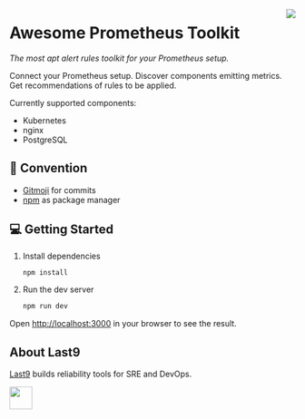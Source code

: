 <a href="https://last9.io"><img src="https://last9.github.io/assets/last9-github-badge.svg" align="right" /></a>

# Awesome Prometheus Toolkit

_The most apt alert rules toolkit for your Prometheus setup._

Connect your Prometheus setup. Discover components emitting metrics. Get recommendations of rules to be applied.

Currently supported components:
- Kubernetes
- nginx
- PostgreSQL

## 📝 Convention

- [Gitmoji](https://gitmoji.dev/) for commits
- [npm](https://npm.io/) as package manager

## 💻 Getting Started

1. Install dependencies

   ```bash
   npm install
   ```

2. Run the dev server

   ```bash
   npm run dev
   ```

Open [http://localhost:3000](http://localhost:3000) in your browser to see the result.

## About Last9

[Last9](https://last9.io) builds reliability tools for SRE and DevOps.

<a href="https://last9.io"><img src="https://last9.github.io/assets/email-logo-green.png" alt="" loading="lazy" height="40px" /></a>
